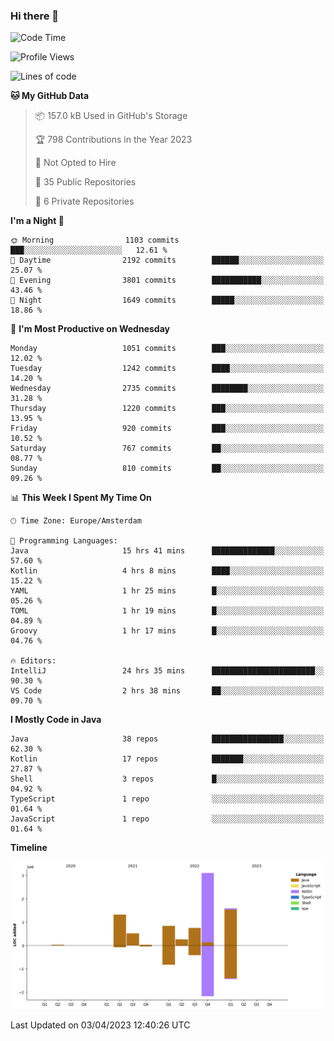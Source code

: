 ### Hi there 👋


<!--START_SECTION:waka-->
![Code Time](http://img.shields.io/badge/Code%20Time-3%2C132%20hrs%2055%20mins-blue)

![Profile Views](http://img.shields.io/badge/Profile%20Views-0-blue)

![Lines of code](https://img.shields.io/badge/From%20Hello%20World%20I%27ve%20Written-8.5%20million%20lines%20of%20code-blue)

**🐱 My GitHub Data** 

> 📦 157.0 kB Used in GitHub's Storage 
 > 
> 🏆 798 Contributions in the Year 2023
 > 
> 🚫 Not Opted to Hire
 > 
> 📜 35 Public Repositories 
 > 
> 🔑 6 Private Repositories 
 > 
**I'm a Night 🦉** 

```text
🌞 Morning                1103 commits        ███░░░░░░░░░░░░░░░░░░░░░░   12.61 % 
🌆 Daytime                2192 commits        ██████░░░░░░░░░░░░░░░░░░░   25.07 % 
🌃 Evening                3801 commits        ███████████░░░░░░░░░░░░░░   43.46 % 
🌙 Night                  1649 commits        █████░░░░░░░░░░░░░░░░░░░░   18.86 % 
```
📅 **I'm Most Productive on Wednesday** 

```text
Monday                   1051 commits        ███░░░░░░░░░░░░░░░░░░░░░░   12.02 % 
Tuesday                  1242 commits        ████░░░░░░░░░░░░░░░░░░░░░   14.20 % 
Wednesday                2735 commits        ████████░░░░░░░░░░░░░░░░░   31.28 % 
Thursday                 1220 commits        ███░░░░░░░░░░░░░░░░░░░░░░   13.95 % 
Friday                   920 commits         ███░░░░░░░░░░░░░░░░░░░░░░   10.52 % 
Saturday                 767 commits         ██░░░░░░░░░░░░░░░░░░░░░░░   08.77 % 
Sunday                   810 commits         ██░░░░░░░░░░░░░░░░░░░░░░░   09.26 % 
```


📊 **This Week I Spent My Time On** 

```text
🕑︎ Time Zone: Europe/Amsterdam

💬 Programming Languages: 
Java                     15 hrs 41 mins      ██████████████░░░░░░░░░░░   57.60 % 
Kotlin                   4 hrs 8 mins        ████░░░░░░░░░░░░░░░░░░░░░   15.22 % 
YAML                     1 hr 25 mins        █░░░░░░░░░░░░░░░░░░░░░░░░   05.26 % 
TOML                     1 hr 19 mins        █░░░░░░░░░░░░░░░░░░░░░░░░   04.89 % 
Groovy                   1 hr 17 mins        █░░░░░░░░░░░░░░░░░░░░░░░░   04.76 % 

🔥 Editors: 
IntelliJ                 24 hrs 35 mins      ███████████████████████░░   90.30 % 
VS Code                  2 hrs 38 mins       ██░░░░░░░░░░░░░░░░░░░░░░░   09.70 % 
```

**I Mostly Code in Java** 

```text
Java                     38 repos            ████████████████░░░░░░░░░   62.30 % 
Kotlin                   17 repos            ███████░░░░░░░░░░░░░░░░░░   27.87 % 
Shell                    3 repos             █░░░░░░░░░░░░░░░░░░░░░░░░   04.92 % 
TypeScript               1 repo              ░░░░░░░░░░░░░░░░░░░░░░░░░   01.64 % 
JavaScript               1 repo              ░░░░░░░░░░░░░░░░░░░░░░░░░   01.64 % 
```



**Timeline**

![Lines of Code chart](https://raw.githubusercontent.com/powercasgamer/powercasgamer/master/assets/bar_graph.png)


 Last Updated on 03/04/2023 12:40:26 UTC
<!--END_SECTION:waka-->
